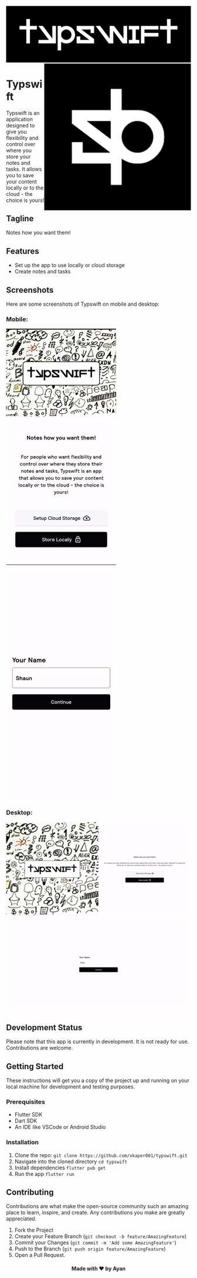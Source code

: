 <img src="./assets/images/typswift_logo_white.jpg"/>

<img align="right" width=400 src="./assets/images/AppIcon.jpg" /> 

# Typswift
Typswift is an application designed to give you flexibility and control over where you store your notes and tasks. It allows you to save your content locally or to the cloud - the choice is yours!


## Tagline

Notes how you want them!

## Features

- Set up the app to use locally or cloud storage
- Create notes and tasks

## Screenshots

Here are some screenshots of Typswift on mobile and desktop:

### Mobile:
<img src="./assets/images/mobile_screenshot_onboard.png" width=300>&nbsp;&nbsp;&nbsp;&nbsp;<img src="./assets/images/mobile_screenshot_onboard_name.png" width=300>

### Desktop:
<img src="./assets/images/desktop_screenshot_onboard.png" width=600><br>
<img src="./assets/images/desktop_screenshot_onboard_name.png" width=600>

## Development Status

Please note that this app is currently in development. It is not ready for use. Contributions are welcome.

## Getting Started

These instructions will get you a copy of the project up and running on your local machine for development and testing purposes.

### Prerequisites

- Flutter SDK
- Dart SDK
- An IDE like VSCode or Android Studio

### Installation

1. Clone the repo:
```git clone https://github.com/xkaper001/typswift.git```
2. Navigate into the cloned directory
```cd typswift```
3. Install dependencies
```flutter pub get```
4. Run the app
```flutter run```

## Contributing

Contributions are what make the open-source community such an amazing place to learn, inspire, and create. Any contributions you make are greatly appreciated.

1. Fork the Project
2. Create your Feature Branch (`git checkout -b feature/AmazingFeature`)
3. Commit your Changes (`git commit -m 'Add some AmazingFeature'`)
4. Push to the Branch (`git push origin feature/AmazingFeature`)
5. Open a Pull Request.

<center><h4> Made with ❤️ by Ayan </h6> </center>
